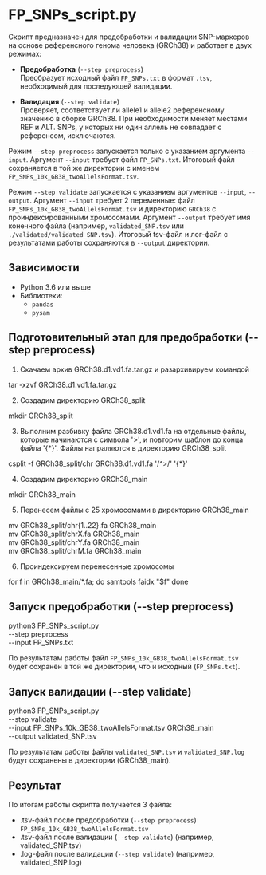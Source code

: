 # FP_SNPs_script.py

Скрипт предназначен для предобработки и валидации SNP-маркеров на основе референсного генома человека (GRCh38) и работает в двух режимах:

- **Предобработка** (`--step preprocess`)  
Преобразует исходный файл `FP_SNPs.txt` в формат `.tsv`, необходимый для последующей валидации.
  
- **Валидация** (`--step validate`)  
Проверяет, соответствует ли allele1 и allele2 референсному значению в сборке GRCh38. При необходимости меняет местами REF и ALT. SNPs, у которых ни один аллель не совпадает с референсом, исключаются.

Режим `--step preprocess` запускается только с указанием аргумента `--input`. Аргумент `--input` требует файл `FP_SNPs.txt`. Итоговый файл сохраняется в той же директории с именем `FP_SNPs_10k_GB38_twoAllelsFormat.tsv`.

Режим `--step validate` запускается с указанием аргументов `--input`, `--output`. Аргумент `--input` требует 2 переменные: файл `FP_SNPs_10k_GB38_twoAllelsFormat.tsv` и директорию `GRCh38` с проиндексированными хромосомами. Аргумент `--output` требует имя конечного файла (например, `validated_SNP.tsv` или `./validated/validated_SNP.tsv`). Итоговый tsv-файл и лог-файл с результатами работы сохраняются в `--output` директории.

## Зависимости

- Python 3.6 или выше
- Библиотеки:
  - `pandas`
  - `pysam`
  
## Подготовительный этап для предобработки (--step preprocess)

1. Скачаем архив GRCh38.d1.vd1.fa.tar.gz и разархивируем командой

tar -xzvf GRCh38.d1.vd1.fa.tar.gz

2. Создадим директорию GRCh38_split

mkdir GRCh38_split

3. Выполним разбивку файла GRCh38.d1.vd1.fa на отдельные файлы,
которые начинаются с символа '>', и повторим шаблон до конца файла '{*}'.
Файлы напраляются в директорию GRCh38_split

csplit -f GRCh38_split/chr GRCh38.d1.vd1.fa '/^>/' '{*}'

4. Создадим директорию GRCh38_main

mkdir GRCh38_main

5. Перенесем файлы с 25 хромосомами в директорию GRCh38_main

mv GRCh38_split/chr{1..22}.fa GRCh38_main  
mv GRCh38_split/chrX.fa GRCh38_main  
mv GRCh38_split/chrY.fa GRCh38_main  
mv GRCh38_split/chrM.fa GRCh38_main

6. Проиндексируем перенесенные хромосомы

for f in GRCh38_main/*.fa; do
    samtools faidx "$f"
done

## Запуск предобработки (--step preprocess)

python3 FP_SNPs_script.py \
  --step preprocess \
  --input FP_SNPs.txt
  
По результатам работы файл `FP_SNPs_10k_GB38_twoAllelsFormat.tsv` будет сохранён в той же директории, что и исходный (`FP_SNPs.txt`).

## Запуск валидации (--step validate) 

python3 FP_SNPs_script.py \
  --step validate \
  --input FP_SNPs_10k_GB38_twoAllelsFormat.tsv GRCh38_main \
  --output validated_SNP.tsv

По результатам работы файлы `validated_SNP.tsv` и `validated_SNP.log` будут сохранены в директории (GRCh38_main).  

## Результат

По итогам работы скрипта получается 3 файла:
-  .tsv-файл после предобработки (`--step preprocess`) `FP_SNPs_10k_GB38_twoAllelsFormat.tsv`
-  .tsv-файл после валидации (`--step validate`) (например, validated_SNP.tsv)
-  .log-файл после валидации (`--step validate`) (например, validated_SNP.log)
